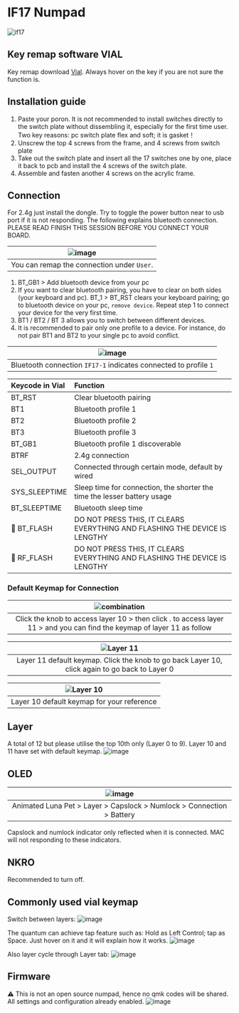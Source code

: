 # IF17 Numpad

![if17](https://user-images.githubusercontent.com/79617315/209417051-e1870918-284d-42f4-ab7d-f05a64b4220d.jpg)

## Key remap software VIAL
Key remap download [Vial](https://get.vial.today/download/). Always hover on the key if you are not sure the function is.

## Installation guide
1. Paste your poron. It is not recommended to install switches directly to the switch plate without dissembling it, especially for the first time user. Two key reasons: pc switch plate flex and soft; it is gasket！
2. Unscrew the top 4 screws from the frame, and 4 screws from switch plate
3. Take out the switch plate and insert all the 17 switches one by one, place it back to pcb and install the 4 screws of the switch plate. 
4. Assemble and fasten another 4 screws on the acrylic frame. 



## Connection
For 2.4g just install the dongle. Try to toggle the power button near to usb port if it is not responding. The following explains bluetooth connection. PLEASE READ FINISH THIS SESSION BEFORE YOU CONNECT YOUR BOARD. 

|![image](https://user-images.githubusercontent.com/79617315/209416348-095caa94-79d7-4305-984d-e028b7825a1e.png)|
|:--:|
|You can remap the connection under `User`. |

1. BT_GB1 > Add bluetooth device from your pc
2. If you want to clear bluetooth pairing, you have to clear on both sides (your keyboard and pc). BT_1 > BT_RST clears your keyboard pairing; go to bluetooth device on your pc, `remove device`. Repeat step 1 to connect your device for the very first time.
3. BT1 / BT2 / BT 3 allows you to switch between different devices. 
4. It is recommended to pair only one profile to a device. For instance, do not pair BT1 and BT2 to your single pc to avoid conflict. 

|![image](https://user-images.githubusercontent.com/79617315/209416741-42fb4e94-c4e4-4314-b77b-af706cad4adc.png)|
|:--:|
| Bluetooth connection `IF17-1` indicates connected to profile `1`|

| Keycode in Vial | Function |
|:--|:--|
|BT_RST  |  Clear bluetooth pairing|
|BT1  |  Bluetooth profile 1|
|BT2  |  Bluetooth profile 2|
|BT3  |  Bluetooth profile 3|
| BT_GB1 | Bluetooth profile 1 discoverable |
|BTRF | 2.4g connection |
| SEL_OUTPUT | Connected through certain mode, default by wired |
|SYS_SLEEPTIME| Sleep time for connection, the shorter the time the lesser battery usage |
| BT_SLEEPTIME | Bluetooth sleep time |
| :name_badge: BT_FLASH | DO NOT PRESS THIS, IT CLEARS EVERYTHING AND FLASHING THE DEVICE IS LENGTHY |
| :name_badge: RF_FLASH | DO NOT PRESS THIS, IT CLEARS EVERYTHING AND FLASHING THE DEVICE IS LENGTHY |

### Default Keymap for Connection

|![combination](https://user-images.githubusercontent.com/79617315/210479982-64f73384-72d9-4751-a322-15e64861a065.jpg)|
|:--:|
| Click the knob to access layer 10 > then click . to access layer 11 > and you can find the keymap of layer 11 as follow |

|![Layer 11](https://user-images.githubusercontent.com/79617315/210478936-216e5085-4bd6-4d4e-b4d0-d12a90fbacad.JPG)|
|:--:|
| Layer 11 default keymap. Click the knob to go back Layer 10, click again to go back to Layer 0 |

|![Layer 10](https://user-images.githubusercontent.com/79617315/210478930-32dea193-86f8-4964-ba17-b83343fae24c.JPG)|
|:--:|
| Layer 10 default keymap for your reference |

## Layer
A total of 12 but please utilise the top 10th only (Layer 0 to 9). Layer 10 and 11 have set with default keymap.
![image](https://user-images.githubusercontent.com/79617315/209416316-8b4d6ae1-64df-4afd-b69c-3237454ccbfc.png)

## OLED
| ![image](https://user-images.githubusercontent.com/79617315/209416108-2a1e9d3b-1521-42bb-8e05-8faa6ec7bcc5.png)|
|:--:|
| Animated Luna Pet > Layer > Capslock > Numlock > Connection > Battery| 

Capslock and numlock indicator only reflected when it is connected. MAC will not responding to these indicators. 


## NKRO
Recommended to turn off. 

## Commonly used vial keymap
Switch between layers:
![image](https://user-images.githubusercontent.com/79617315/209417128-f588cad0-53f9-4feb-8a3a-33714a95e0e5.png)


The quantum can achieve tap feature such as: Hold as Left Control; tap as Space. Just hover on it and it will explain how it works.
![image](https://user-images.githubusercontent.com/79617315/208881636-7c6481e0-e320-4ad1-b727-bb4b7e0616f4.png)

Also layer cycle through Layer tab:
![image](https://user-images.githubusercontent.com/79617315/208881348-fc678b95-c729-4dff-94a2-946d5032845c.png)

## Firmware
:warning: This is not an open source numpad, hence no qmk codes will be shared. All settings and configuration already enabled.
![image](https://user-images.githubusercontent.com/79617315/209416330-7f92b7d6-d237-486b-8960-7f2d111514d0.png)

